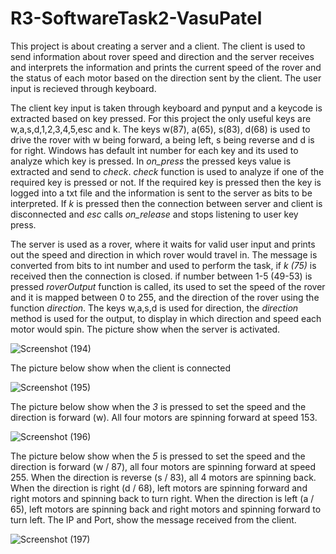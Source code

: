 # R3-SoftwareTask2-VasuPatel


This project is about creating a server and a client. The client is used to send information about rover speed and direction and the server receives and interprets the information and prints the current speed of the rover and the status of each motor based on the direction sent by the client. The user input is recieved through keyboard.


The client key input is taken through keyboard and pynput and a keycode is extracted based on key pressed. For this project the only useful keys are w,a,s,d,1,2,3,4,5,esc and k. The keys w(87), a(65), s(83), d(68) is used to drive the rover with w being forward, a being left, s being reverse and d is for right. Windows has default int number for each key and its used to analyze which key is pressed. In *on_press* the pressed keys value is extracted and send to *check*. *check* function is used to analyze if one of the required key is pressed or not. If the required key is pressed then the key is logged into a txt file and the information is sent to the server as bits to be interpreted. If *k* is pressed then the connection between server and client is disconnected and *esc* calls *on_release* and stops listening  to user key press.

The server is used as a rover, where it waits for valid user input and prints out the speed and direction in which rover would travel in. The message is converted from bits to int number and used to perform the task, if *k (75)* is received then the connection is closed. if number between 1-5 (49-53) is pressed *roverOutput* function is called, its used to set the speed of the rover and it is mapped between 0 to 255, and the direction of the rover using the function *direction*. The keys w,a,s,d is used for direction, the *direction* method is used for the output, to display in which direction and speed each motor would spin. The picture show when the server is activated.

![Screenshot (194)](https://user-images.githubusercontent.com/83378929/138540066-087bf31f-8544-41ca-973f-ac57023c2c95.png)

The picture below show when the client is connected

![Screenshot (195)](https://user-images.githubusercontent.com/83378929/138540303-8b667d45-c1c2-41c5-a2af-108062409f4a.png)


The picture below show when the *3* is pressed to set the speed and the direction is forward (w). All four motors are spinning forward at speed 153.

![Screenshot (196)](https://user-images.githubusercontent.com/83378929/138540306-b1d5270b-d203-48d9-98ca-7f1626d2c7f4.png)    
  

The picture below show when the *5* is pressed to set the speed and the direction is forward (w / 87), all four motors are spinning forward at speed 255. When the direction is reverse (s / 83), all 4 motors are spinning back. When the direction is right (d / 68), left motors are spinning forward and right motors and spinning back to turn right. When the direction is left (a / 65), left motors are spinning back and right motors and spinning forward to turn left. The IP and Port, show the message received from the client.

![Screenshot (197)](https://user-images.githubusercontent.com/83378929/138540308-cbc827b6-9fd6-4abc-bc2a-394c1058005d.png)

